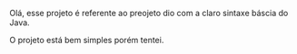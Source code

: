 Olá, esse projeto é referente ao preojeto dio com a claro sintaxe báscia do Java.

O projeto está bem simples porém tentei.